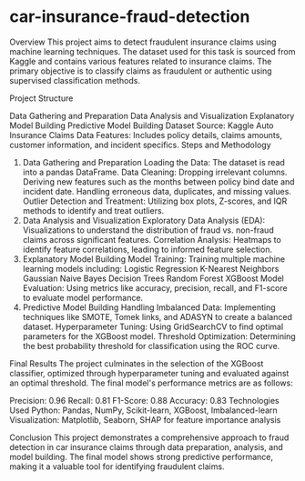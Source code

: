 # car-insurance-fraud-detection

Overview
This project aims to detect fraudulent insurance claims using machine learning techniques. The dataset used for this task is sourced from Kaggle and contains various features related to insurance claims. The primary objective is to classify claims as fraudulent or authentic using supervised classification methods.

Project Structure

Data Gathering and Preparation
Data Analysis and Visualization
Explanatory Model Building
Predictive Model Building
Dataset
Source: Kaggle Auto Insurance Claims Data
Features: Includes policy details, claims amounts, customer information, and incident specifics.
Steps and Methodology
1. Data Gathering and Preparation
Loading the Data: The dataset is read into a pandas DataFrame.
Data Cleaning:
Dropping irrelevant columns.
Deriving new features such as the months between policy bind date and incident date.
Handling erroneous data, duplicates, and missing values.
Outlier Detection and Treatment: Utilizing box plots, Z-scores, and IQR methods to identify and treat outliers.
2. Data Analysis and Visualization
Exploratory Data Analysis (EDA): Visualizations to understand the distribution of fraud vs. non-fraud claims across significant features.
Correlation Analysis: Heatmaps to identify feature correlations, leading to informed feature selection.
3. Explanatory Model Building
Model Training: Training multiple machine learning models including:
Logistic Regression
K-Nearest Neighbors
Gaussian Naive Bayes
Decision Trees
Random Forest
XGBoost
Model Evaluation: Using metrics like accuracy, precision, recall, and F1-score to evaluate model performance.
4. Predictive Model Building
Handling Imbalanced Data:
Implementing techniques like SMOTE, Tomek links, and ADASYN to create a balanced dataset.
Hyperparameter Tuning: Using GridSearchCV to find optimal parameters for the XGBoost model.
Threshold Optimization: Determining the best probability threshold for classification using the ROC curve.

Final Results
The project culminates in the selection of the XGBoost classifier, optimized through hyperparameter tuning and evaluated against an optimal threshold. The final model's performance metrics are as follows:

Precision: 0.96
Recall: 0.81
F1-Score: 0.88
Accuracy: 0.83
Technologies Used
Python: Pandas, NumPy, Scikit-learn, XGBoost, Imbalanced-learn
Visualization: Matplotlib, Seaborn, SHAP for feature importance analysis

Conclusion
This project demonstrates a comprehensive approach to fraud detection in car insurance claims through data preparation, analysis, and model building. The final model shows strong predictive performance, making it a valuable tool for identifying fraudulent claims.
